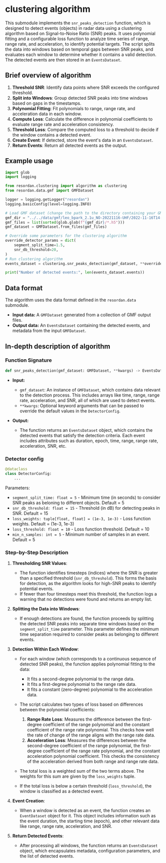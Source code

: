 # clustering algorithm

This submodule implements the `snr_peaks_detection` function, which is designed to detect events (objects) in radar data using a clustering algorithm based on Signal-to-Noise Ratio (SNR) peaks. It uses polynomial fitting and a configurable loss function to analyze time series of range, range rate, and acceleration, to identify potential targets. The script splits the data into windows based on temporal gaps between SNR peaks, and evaluates each window to determine whether it contains a valid detection. The detected events are then stored in an `EventsDataset`.


## Brief overview of algorithm

1. **Threshold SNR**: Identify data points where SNR exceeds the configured threshold.
1. **Split into Windows**: Group detected SNR peaks into time windows based on gaps in the timestamps.
1. **Polynomial Fitting**: Fit polynomials to range, range rate, and acceleration data in each window.
1. **Compute Loss**: Calculate the difference in polynomial coefficients to evaluate range rate and acceleration consistency.
1. **Threshold Loss**: Compare the computed loss to a threshold to decide if the window contains a detected event.
1. **Create Event**: If detected, store the event's data in an `EventsDataset`.
1. **Return Events**: Return all detected events as the output.


## Example usage

```python
import glob
import logging

from resordan.clustering import algorithm as clustering
from resordan.data.gmf import GMFDataset

logger = logging.getLogger("resordan")
logging.basicConfig(level=logging.INFO)

# Load GMF dataset (change the path to the directory containing your GMF files)
gmf_dir = "../../data/gmf/leo_bpark_2.1u_NO-20221116-UHF/2022-11-16T14-00-00"
gmf_files = list(sorted(glob.glob(f"{gmf_dir}/*.h5")))
gmf_dataset = GMFDataset.from_files(gmf_files)

# Override some parameters for the clustering algorithm
override_detector_params = dict(
    segment_split_time=1.5,
    snr_db_threshold=20,
)
# Run clustering algorithm
events_dataset = clustering.snr_peaks_detection(gmf_dataset, **override_detector_params)

print("Number of detected events:", len(events_dataset.events))
```

## Data format

The algorithm uses the data format defined in the `resordan.data` submodule.

- **Input data:** A `GMFDataset` generated from a collection of GMF output files.
- **Output data:** An `EventsDataset` containing the detected events, and metadata from the input `GMFDataset`.

## In-depth description of algorithm

### Function Signature
```python
def snr_peaks_detection(gmf_dataset: GMFDataset, **kwargs) -> EventsDataset:
```
- **Input:**
  - `gmf_dataset`: An instance of `GMFDataset`, which contains data relevant to the detection process. This includes arrays like time, range, range rate, acceleration, and SNR, all of which are used to detect events.
  - `**kwargs`: Optional keyword arguments that can be passed to override the default values in the `DetectorConfig`.

- **Output:**
  - The function returns an `EventsDataset` object, which contains the detected events that satisfy the detection criteria. Each event includes attributes such as duration, epoch, time, range, range rate, acceleration, SNR, etc.

### Detector config

```python
@dataclass
class DetectorConfig:
    ...
```

Parameters:

- `segment_split_time: float = 5` - Minimum time (in seconds) to consider SNR peaks as beloning to different objects. Default = 5
- `snr_db_threshold: float = 15` - Threshold (in dB) for detecting peaks in SNR. Default = 15
- `loss_weights: tuple[float, float] = (1e-3, 1e-3)` - Loss function weights. Default = (1e-3, 1e-3)
- `loss_threshold: float = 10` - Loss function threshold. Default = 10
- `min_n_samples: int = 5` - Minimum number of samples in an event. Default = 5

### Step-by-Step Description


1. **Thresholding SNR Values**:
    - The function identifies timesteps (indices) where the SNR is greater than a specified threshold (`snr_db_threshold`). This forms the basis for detection, as the algorithm looks for high-SNR peaks to identify potential events.
    - If fewer than four timesteps meet this threshold, the function logs a warning that no detections were found and returns an empty list.

1. **Splitting the Data into Windows**:
    - If enough detections are found, the function proceeds by splitting the detected SNR peaks into separate time windows based on the `segment_split_time` parameter. This parameter defines the minimum time separation required to consider peaks as belonging to different events.

1. **Detection Within Each Window**:
    - For each window (which corresponds to a continuous sequence of detected SNR peaks), the function applies polynomial fitting to the data:
        - It fits a second-degree polynomial to the range data.
        - It fits a first-degree polynomial to the range rate data.
        - It fits a constant (zero-degree) polynomial to the acceleration data.

    - The script calculates two types of loss based on differences between the polynomial coefficients:
        1. **Range Rate Loss**: Measures the difference between the first-degree coefficient of the range polynomial and the constant coefficient of the range rate polynomial. This checks how well the rate of change of the range aligns with the range rate data.
        1. **Acceleration Loss**: Measures the differences between the second-degree coefficient of the range polynomial, the first-degree coefficient of the range rate polynomial, and the constant acceleration polynomial coefficient. This checks the consistency of the acceleration derived from both range and range rate data.

    - The total loss is a weighted sum of the two terms above. The weights for this sum are given by the `loss_weights` tuple.

    - If the total loss is below a certain threshold (`loss_threshold`), the window is classified as a detected event.

1. **Event Creation**:
    - When a window is detected as an event, the function creates an `EventDataset` object for it. This object includes information such as the event duration, the starting time (epoch), and other relevant data like range, range rate, acceleration, and SNR.

1. **Return Detected Events**:
    - After processing all windows, the function returns an `EventsDataset` object, which encapsulates metadata, configuration parameters, and the list of detected events.
